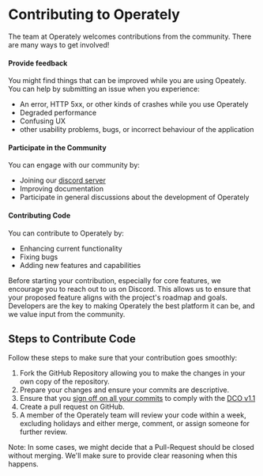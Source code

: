 # Contributing to Operately

The team at Operately welcomes contributions from the community. There are many ways to get involved!

#### Provide feedback

You might find things that can be improved while you are using Opeately. 
You can help by submitting an issue when you experience:

- An error, HTTP 5xx, or other kinds of crashes while you use Operately
- Degraded performance
- Confusing UX
- other usability problems, bugs, or incorrect behaviour of the application

#### Participate in the Community

You can engage with our community by:

- Joining our [discord server](https://discord.gg/w5D2vGet)
- Improving documentation
- Participate in general discussions about the development of Operately

#### Contributing Code

You can contribute to Operately by:

- Enhancing current functionality
- Fixing bugs
- Adding new features and capabilities

Before starting your contribution, especially for core features, we encourage 
you to reach out to us on Discord. This allows us to ensure that your proposed 
feature aligns with the project's roadmap and goals. Developers are the key to 
making Operately the best platform it can be, and we value input from the community.

## Steps to Contribute Code

Follow these steps to make sure that your contribution goes smoothly:

1. Fork the GitHub Repository allowing you to make the changes in your own copy of the repository.
2. Prepare your changes and ensure your commits are descriptive.
3. Ensure that you [sign off on all your commits](/docs/commit_sign-off.md) to comply with the [DCO v1.1](docs/legal/developer_certificate_of_origin.txt)
4. Create a pull request on GitHub.
5. A member of the Operately team will review your code within a week, excluding holidays and either merge, comment, or assign someone for further review.

Note: In some cases, we might decide that a Pull-Request should be closed without merging. 
We'll make sure to provide clear reasoning when this happens.
